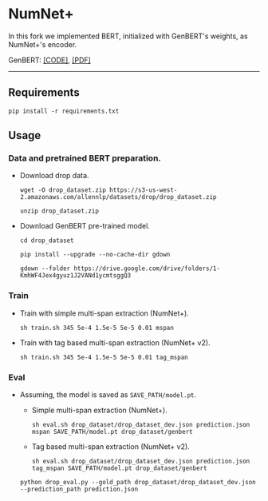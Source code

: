 # NumNet+

In this fork we implemented BERT, initialized with GenBERT's weights, as NumNet+'s encoder.

GenBERT: [[CODE]](https://github.com/huwarr/injecting_numeracy), [[PDF]](https://arxiv.org/pdf/2004.04487.pdf)

---

## Requirements

`pip install -r requirements.txt`

## Usage
### Data and pretrained BERT preparation.
- Download drop data.
  
  `wget -O drop_dataset.zip https://s3-us-west-2.amazonaws.com/allennlp/datasets/drop/drop_dataset.zip`
  
  `unzip drop_dataset.zip`

- Download GenBERT pre-trained model.
 
  `cd drop_dataset`
  
  `pip install --upgrade --no-cache-dir gdown`
  
  `gdown --folder https://drive.google.com/drive/folders/1-KmhWF4Jex4gyuz1J2VANd1ycmtsggQ3`
  
  
### Train 

- Train with simple multi-span extraction (NumNet+).

    `sh train.sh 345 5e-4 1.5e-5 5e-5 0.01 mspan`
    
- Train with tag based multi-span extraction (NumNet+ v2).
    
    `sh train.sh 345 5e-4 1.5e-5 5e-5 0.01 tag_mspan`

### Eval
- Assuming, the model is saved as `SAVE_PATH/model.pt`.
    
    - Simple multi-span extraction (NumNet+).
    
        `sh eval.sh drop_dataset/drop_dataset_dev.json prediction.json mspan SAVE_PATH/model.pt drop_dataset/genbert`
    
    - Tag based multi-span extraction (NumNet+ v2).
    
        `sh eval.sh drop_dataset/drop_dataset_dev.json prediction.json tag_mspan SAVE_PATH/model.pt drop_dataset/genbert` 
    
    
    `python drop_eval.py --gold_path drop_dataset/drop_dataset_dev.json --prediction_path prediction.json`
